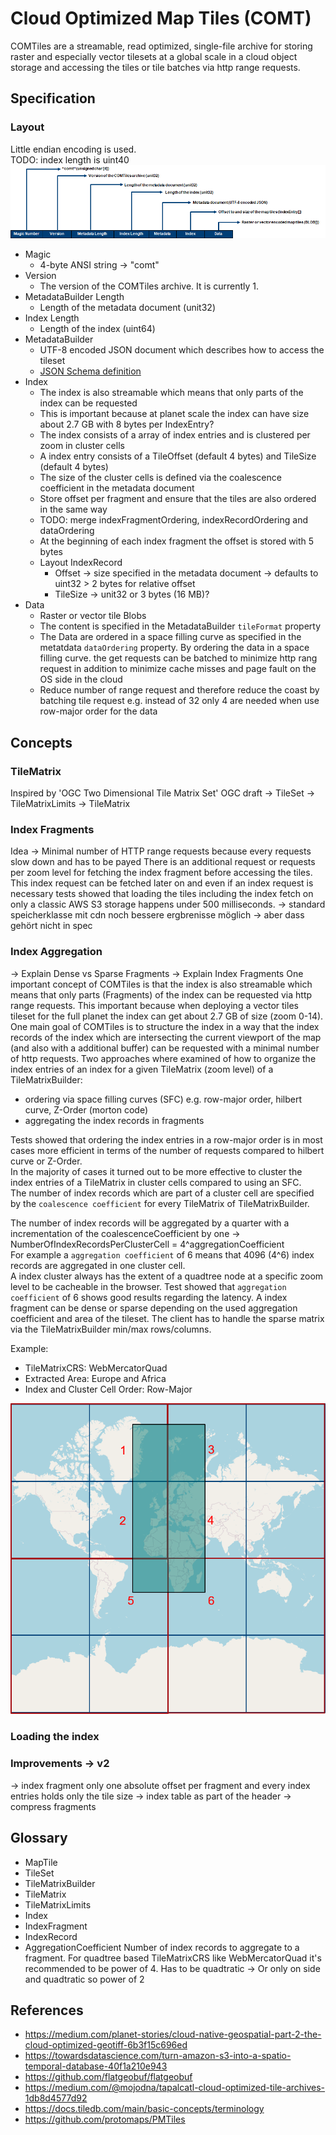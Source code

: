 # Cloud Optimized Map Tiles (COMT)
COMTiles are a streamable, read optimized, single-file archive for storing raster and
especially vector tilesets at a global scale in a cloud object storage and accessing 
the tiles or tile batches via http range requests.  

## Specification

### Layout
Little endian encoding is used.  
TODO: index length is uint40
![layout](assets/layout.png)

- Magic  
  - 4-byte ANSI string -> "comt"  
- Version  
  - The version of the COMTiles archive. It is currently 1.
- MetadataBuilder Length
  - Length of the metadata document (unit32)
- Index Length  
  - Length of the index (uint64)  
- MetadataBuilder
    - UTF-8 encoded JSON document which describes how to access the tileset
    - [JSON Schema definition](metadata-schema/metadata.json)
- Index  
  - The index is also streamable which means that only parts of the index can be requested
  - This is important because at planet scale the index can have size about 2.7 GB with 8 bytes per IndexEntry?
  - The index consists of a array of index entries and is clustered per zoom in cluster cells
  - A index entry consists of a TileOffset (default 4 bytes) and TileSize (default 4 bytes)
  - The size of the cluster cells is defined via the coalescence coefficient in the metadata document
  - Store offset per fragment and ensure that the tiles are also ordered in the same way
  - TODO: merge indexFragmentOrdering, indexRecordOrdering and dataOrdering
  - At the beginning of each index fragment the offset is stored with 5 bytes 
  - Layout IndexRecord
    - Offset -> size specified in the metadata document -> defaults to uint32 > 2 bytes for relative offset
    - TileSize -> unit32 or 3 bytes (16 MB)?
- Data
  - Raster or vector tile Blobs
  - The content is specified in the MetadataBuilder ``tileFormat`` property
  - The Data are ordered in a space filling curve as specified in the metatdata ``dataOrdering`` property. By ordering the data in a space filling curve. the get requests can be batched to minimize http rang request in addition to minimize cache misses and page fault on the OS side in the cloud
  - Reduce number of range request and therefore reduce the coast by batching tile request e.g. instead of 32 only 4 are needed when use row-major order for the data
  

## Concepts

### TileMatrix
Inspired by 'OGC Two Dimensional Tile Matrix Set' OGC draft
-> TileSet
-> TileMatrixLimits
-> TileMatrix

### Index Fragments
Idea -> Minimal number of HTTP range requests because every requests slow down and has to be payed
There is an additional request or requests per zoom level for fetching the index fragment
before accessing the tiles. This index request can be fetched later on and even
if an index request is necessary tests showed that loading the tiles including the
index fetch on only a classic AWS S3 storage happens under 500 milliseconds. -> standard speicherklasse
mit cdn noch bessere ergbrenisse möglich -> aber dass gehört nicht in spec


### Index Aggregation
-> Explain Dense vs Sparse Fragments
-> Explain Index Fragments
One important concept of COMTiles is that the index is also streamable which means that only parts (Fragments) of the index can be requested
via http range requests. This important because when deploying a vector tiles tileset for the full planet the index can get about 2.7 GB of size (zoom 0-14).
One main goal of COMTiles is to structure the index in a way that the index records of the index which are intersecting the current
viewport of the map (and also with a additional buffer) can be requested with a minimal number of http requests. Two approaches where examined of how to organize
the index entries of an index for a given TileMatrix (zoom level) of a TileMatrixBuilder:   
- ordering via space filling curves (SFC) e.g. row-major order, hilbert curve, Z-Order (morton code)  
- aggregating the index records in fragments 

Tests showed that ordering the index entries in a row-major order is in most cases more efficient in terms of the number of requests compared to hilbert curve or Z-Order.   
In the majority of cases it turned out to be more effective to cluster the index entries of a TileMatrix in cluster cells compared to using an SFC.  
The number of index records which are part of a cluster cell are specified by the ``coalescence coefficient`` for every TileMatrix of TileMatrixBuilder. 

The number of index records will be aggregated by a quarter with a incrementation of the coalescenceCoefficient by one 
-> NumberOfIndexRecordsPerClusterCell =  4^aggregationCoefficient  
For example a ``aggregation coefficient`` of 6 means that 4096 (4^6) index records are aggregated in one cluster cell.  
A index cluster always has the extent of a quadtree node at a specific zoom level to be cacheable in the browser.
Test showed that ``aggregation coefficient`` of 6 shows good results regarding the latency.
A index fragment can be dense or sparse depending on the used aggregation coefficient and area of the tileset. 
The client has to handle the sparse matrix via the TileMatrixBuilder min/max rows/columns.

Example:
- TileMatrixCRS: WebMercatorQuad
- Extracted Area: Europe and Africa
- Index and Cluster Cell Order: Row-Major

![sparseIndex](assets/sparseIndex.png)

### Loading the index

### Improvements -> v2
-> index fragment only one absolute offset per fragment and every index entries holds only the tile size
-> index table as part of the header -> compress fragments


## Glossary
- MapTile
- TileSet
- TileMatrixBuilder
- TileMatrix
- TileMatrixLimits
- Index
- IndexFragment
- IndexRecord
- AggregationCoefficient 
  Number of index records to aggregate to a fragment. 
  For quadtree based TileMatrixCRS like WebMercatorQuad it's recommended
  to be power of 4. Has to be quadtratic -> Or only on side and quadtratic so power of 2


## References
- https://medium.com/planet-stories/cloud-native-geospatial-part-2-the-cloud-optimized-geotiff-6b3f15c696ed
- https://towardsdatascience.com/turn-amazon-s3-into-a-spatio-temporal-database-40f1a210e943
- https://github.com/flatgeobuf/flatgeobuf
- https://medium.com/@mojodna/tapalcatl-cloud-optimized-tile-archives-1db8d4577d92
- https://docs.tiledb.com/main/basic-concepts/terminology
- https://github.com/protomaps/PMTiles
